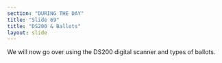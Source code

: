 ```yaml
---
section: "DURING THE DAY"
title: "Slide 69"
title: "DS200 & Ballots"
layout: slide
---
```


We will now go over using the DS200 digital scanner and types of ballots.
